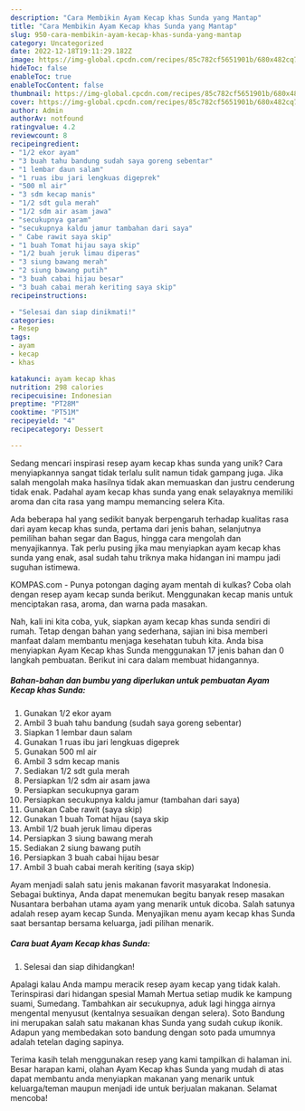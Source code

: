 ```yaml
---
description: "Cara Membikin Ayam Kecap khas Sunda yang Mantap"
title: "Cara Membikin Ayam Kecap khas Sunda yang Mantap"
slug: 950-cara-membikin-ayam-kecap-khas-sunda-yang-mantap
category: Uncategorized
date: 2022-12-18T19:11:29.182Z
image: https://img-global.cpcdn.com/recipes/85c782cf5651901b/680x482cq70/ayam-kecap-khas-sunda-foto-resep-utama.jpg
hideToc: false
enableToc: true
enableTocContent: false
thumbnail: https://img-global.cpcdn.com/recipes/85c782cf5651901b/680x482cq70/ayam-kecap-khas-sunda-foto-resep-utama.jpg
cover: https://img-global.cpcdn.com/recipes/85c782cf5651901b/680x482cq70/ayam-kecap-khas-sunda-foto-resep-utama.jpg
author: Admin
authorAv: notfound
ratingvalue: 4.2
reviewcount: 8
recipeingredient:
- "1/2 ekor ayam"
- "3 buah tahu bandung sudah saya goreng sebentar"
- "1 lembar daun salam"
- "1 ruas ibu jari lengkuas digeprek"
- "500 ml air"
- "3 sdm kecap manis"
- "1/2 sdt gula merah"
- "1/2 sdm air asam jawa"
- "secukupnya garam"
- "secukupnya kaldu jamur tambahan dari saya"
- " Cabe rawit saya skip"
- "1 buah Tomat hijau saya skip"
- "1/2 buah jeruk limau diperas"
- "3 siung bawang merah"
- "2 siung bawang putih"
- "3 buah cabai hijau besar"
- "3 buah cabai merah keriting saya skip"
recipeinstructions:

- "Selesai dan siap dinikmati!"
categories:
- Resep
tags:
- ayam
- kecap
- khas

katakunci: ayam kecap khas 
nutrition: 298 calories
recipecuisine: Indonesian
preptime: "PT28M"
cooktime: "PT51M"
recipeyield: "4"
recipecategory: Dessert

---
```





Sedang mencari inspirasi resep ayam kecap khas sunda yang unik? Cara menyiapkannya sangat tidak terlalu sulit namun tidak gampang juga. Jika salah mengolah maka hasilnya tidak akan memuaskan dan justru cenderung tidak enak. Padahal ayam kecap khas sunda yang enak selayaknya memiliki aroma dan cita rasa yang mampu memancing selera Kita.





Ada beberapa hal yang sedikit banyak berpengaruh terhadap kualitas rasa dari ayam kecap khas sunda, pertama dari jenis bahan, selanjutnya pemilihan bahan segar dan Bagus, hingga cara mengolah dan menyajikannya. Tak perlu pusing jika mau menyiapkan ayam kecap khas sunda yang enak,      asal sudah tahu triknya maka hidangan ini mampu jadi suguhan istimewa.














KOMPAS.com - Punya potongan daging ayam mentah di kulkas? Coba olah dengan resep ayam kecap sunda berikut. Menggunakan kecap manis untuk menciptakan rasa, aroma, dan warna pada masakan.






Nah, kali ini kita coba, yuk, siapkan ayam kecap khas sunda sendiri di rumah. Tetap dengan bahan yang sederhana, sajian ini bisa memberi manfaat dalam membantu menjaga kesehatan tubuh kita. Anda bisa menyiapkan Ayam Kecap khas Sunda menggunakan 17 jenis bahan dan 0 langkah pembuatan. Berikut ini cara dalam membuat hidangannya.

<!--inarticleads1-->

##### Bahan-bahan dan bumbu yang diperlukan untuk pembuatan Ayam Kecap khas Sunda:

1. Gunakan 1/2 ekor ayam
1. Ambil 3 buah tahu bandung (sudah saya goreng sebentar)
1. Siapkan 1 lembar daun salam
1. Gunakan 1 ruas ibu jari lengkuas digeprek
1. Gunakan 500 ml air
1. Ambil 3 sdm kecap manis
1. Sediakan 1/2 sdt gula merah
1. Persiapkan 1/2 sdm air asam jawa
1. Persiapkan secukupnya garam
1. Persiapkan secukupnya kaldu jamur (tambahan dari saya)
1. Gunakan  Cabe rawit (saya skip)
1. Gunakan 1 buah Tomat hijau (saya skip
1. Ambil 1/2 buah jeruk limau diperas
1. Persiapkan 3 siung bawang merah
1. Sediakan 2 siung bawang putih
1. Persiapkan 3 buah cabai hijau besar
1. Ambil 3 buah cabai merah keriting (saya skip)


Ayam menjadi salah satu jenis makanan favorit masyarakat Indonesia. Sebagai buktinya, Anda dapat menemukan begitu banyak resep masakan Nusantara berbahan utama ayam yang menarik untuk dicoba. Salah satunya adalah resep ayam kecap Sunda. Menyajikan menu ayam kecap khas Sunda saat bersantap bersama keluarga, jadi pilihan menarik. 

<!--inarticleads2-->

##### Cara buat Ayam Kecap khas Sunda:


1. Selesai dan siap dihidangkan!

Apalagi kalau Anda mampu meracik resep ayam kecap yang tidak kalah. Terinspirasi dari hidangan spesial Mamah Mertua setiap mudik ke kampung suami, Sumedang. Tambahkan air secukupnya, aduk lagi hingga airnya mengental menyusut (kentalnya sesuaikan dengan selera). Soto Bandung ini merupakan salah satu makanan khas Sunda yang sudah cukup ikonik. Adapun yang membedakan soto bandung dengan soto pada umumnya adalah tetelan daging sapinya. 

Terima kasih telah menggunakan resep yang kami tampilkan di halaman ini. Besar harapan kami, olahan Ayam Kecap khas Sunda yang mudah di atas dapat membantu anda menyiapkan makanan yang menarik untuk keluarga/teman maupun menjadi ide untuk berjualan makanan. Selamat mencoba!
